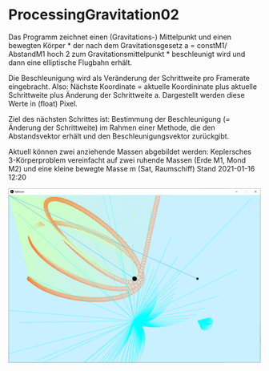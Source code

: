 # ProcessingGravitation02

Das Programm zeichnet einen (Gravitations-) Mittelpunkt und einen bewegten Körper \* der nach dem Gravitationsgesetz a = constM1/ AbstandM1 hoch 2 zum Gravitationsmittelpunkt \* beschleunigt wird und dann eine elliptische Flugbahn erhält. 

 Die Beschleunigung wird als Veränderung der Schrittweite pro Framerate eingebracht. Also: Nächste Koordinate =  aktuelle Koordininate plus aktuelle Schrittweite plus Änderung der Schrittweite a.  Dargestellt werden diese Werte in (float) Pixel.

 Ziel des nächsten Schrittes ist: Bestimmung der Beschleunigung (= Änderung der Schrittweite) im Rahmen einer Methode, die den Abstandsvektor erhält und den Beschleunigungsvektor zurückgibt.

Aktuell können zwei anziehende Massen abgebildet werden: Keplersches 3-Körperproblem vereinfacht  auf zwei ruhende Massen (Erde M1, Mond M2) und eine kleine bewegte Masse m (Sat, Raumschiff)  Stand 2021-01-16 12:20

![GravitationMasse1undMasse2.png](GravitationMasse1undMasse2.png?fileId=76089#mimetype=image%2Fpng&hasPreview=true)